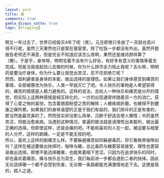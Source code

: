 ```yaml
---
layout: post
title: 痛
comments: true
gamla_disqus_satte: true
tags: [blogging]
---
```

啊又一年过去了，世界已经毁灭4年了呢（笑）。元旦即使只多放了一天假也高兴得不行呢，虽然三天果然也只是窝在寝室里，除了吃饭一步都没有外出。虽然开题报告老师还不满意，但是完全不知道应该怎么改啊，果然还是维持原样算了（懒）。于是乎，身体呀，明明宅着不会有什么好处，有好多有意义的事情等着去完成。但是当我提起劲儿去做的时候，你为什么拼尽全力阻止我呢？舌头呀，明明药是要治疗身体，你为什么要让我觉出苦涩，忍不住拒绝它呢？<br>
然而，趋利避害是身体的本能，做出选择的是理性。如果让我们身体感受到痛苦的事情，全部被篡改为快乐，人类一早就灭亡了吧。令人快乐的事物是人希望获得的，痛苦的情感是人极力避免的。这样的说法，总给人一种快乐和痛苦是分开的错觉，但实际上这两种感情是相互转化的，一方的出现通常伴随着另一方的消亡。获得了心爱之物的喜悦，包含着翘首盼望之苦的解除；人被疾病折磨，也被得不到健康之痛所累。如果我们的身体渴望的正是于我们有益的，我们排斥的正是有害的，那当然是最完美的了。然而现实却没那么简单，沉醉于舒适会使人懒惰；中药虽然苦涩，但能治愈疾病。当遇到这种情况，普遍的做法就是请理性出来裁判，做出最正确的选择。但即使这样，还是会痛的吧。不能和喜欢的人在一起，被迫要与相爱的人分开，这样的剧痛，一定是不能无视的吧。<br>
所以，喜欢上这样的剧痛怎么样。不要躲避痛苦如同躲避毒药，将它看做黑咖啡如何？这样在被迫要做出抉择时，咖啡与糖，总比毒药与糖更容易接受，理性也更容易做出选择。即使不能选择糖果，也能笑着咽下苦涩。只因为在追求快乐的同时，却也喜欢着痛苦。痛与快乐总为双生，我们每前进一步都会遇到二者的抉择。因此无论选择哪一个都不会受到伤害，无论哪一条路都能充满激情地走下去。这便是我的，超人之道。
